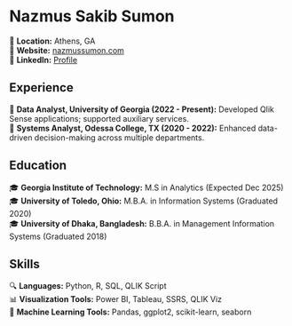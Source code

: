 # Nazmus Sakib Sumon

📍 **Location:** Athens, GA  
🔗 **Website:** [nazmussumon.com](https://nazmussumon.com/)  
🔗 **LinkedIn:** [Profile](https://shorturl.at/hoI6b)

## Experience

💼 **Data Analyst, University of Georgia (2022 - Present):** Developed Qlik Sense applications; supported auxiliary services.  
💼 **Systems Analyst, Odessa College, TX (2020 - 2022):** Enhanced data-driven decision-making across multiple departments.

## Education

🎓 **Georgia Institute of Technology:** M.S in Analytics (Expected Dec 2025)  
🎓 **University of Toledo, Ohio:** M.B.A. in Information Systems (Graduated 2020)  
🎓 **University of Dhaka, Bangladesh:** B.B.A. in Management Information Systems (Graduated 2018)

## Skills

🔍 **Languages:** Python, R, SQL, QLIK Script  
📊 **Visualization Tools:** Power BI, Tableau, SSRS, QLIK Viz  
🤖 **Machine Learning Tools:** Pandas, ggplot2, scikit-learn, seaborn
